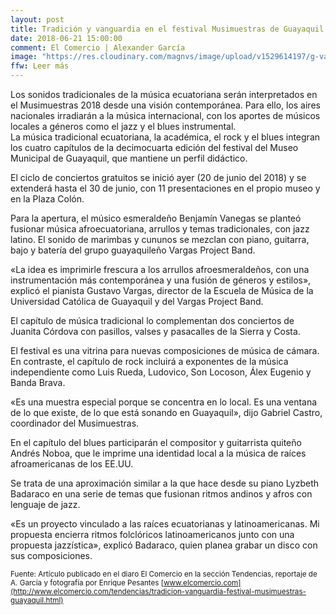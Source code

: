 ```yaml
---
layout: post
title: Tradición y vanguardia en el festival Musimuestras de Guayaquil
date: 2018-06-21 15:00:00
comment: El Comercio | Alexander García
image: "https://res.cloudinary.com/magnvs/image/upload/v1529614197/g-vargas_ctzbgw.jpg"
ffw: Leer más
---
```

Los sonidos tradicionales de la música ecuatoriana serán interpretados en el Musimuestras 2018 desde una visión contemporánea. Para ello, los aires nacionales irradiarán a la música internacional, con los aportes de músicos locales a géneros como el jazz y el blues instrumental.<br />La música tradicional ecuatoriana, la académica, el rock y el blues integran los cuatro capítulos de la decimocuarta edición del festival del Museo Municipal de Guayaquil, que mantiene un perfil didáctico.  

El ciclo de conciertos gratuitos se inició ayer (20 de junio del 2018) y se extenderá hasta el 30 de junio, con 11 presentaciones en el propio museo y en la Plaza Colón.  

Para la apertura, el músico esmeraldeño Benjamín Vanegas se planteó fusionar música afroecuatoriana, arrullos y temas tradicionales, con jazz latino. El sonido de marimbas y cununos se mezclan con piano, guitarra, bajo y batería del grupo guayaquileño Vargas Project Band.  

&laquo;La idea es imprimirle frescura a los arrullos afroesmeraldeños, con una instrumentación más contemporánea y una fusión de géneros y estilos&raquo;, explicó el pianista Gustavo Vargas, director de la Escuela de Música de la Universidad Católica de Guayaquil y del Vargas Project Band.  

El capítulo de música tradicional lo complementan dos conciertos de Juanita Córdova con pasillos, valses y pasacalles de la Sierra y Costa.  

El festival es una vitrina para nuevas composiciones de música de cámara. En contraste, el capítulo de rock incluirá a exponentes de la música independiente como Luis Rueda, Ludovico, Son Locoson, Álex Eugenio y Banda Brava.  

&laquo;Es una muestra especial porque se concentra en lo local. Es una ventana de lo que existe, de lo que está sonando en Guayaquil&raquo;, dijo Gabriel Castro, coordinador del Musimuestras.  

En el capítulo del blues participarán el compositor y guitarrista quiteño Andrés Noboa, que le imprime una identidad local a la música de raíces afroamericanas de los EE.UU.  

Se trata de una aproximación similar a la que hace desde su piano Lyzbeth Badaraco en una serie de temas que fusionan ritmos andinos y afros con lenguaje de jazz.  

&laquo;Es un proyecto vinculado a las raíces ecuatorianas y latinoamericanas. Mi propuesta encierra ritmos folclóricos latinoamericanos junto con una propuesta jazzística&raquo;, explicó Badaraco, quien planea grabar un disco con sus composiciones.  

<small>Fuente: Artículo publicado en el diaro El Comercio en la sección Tendencias, reportaje de A. García y fotografía por Enrique Pesantes [www.elcomercio.com](http://www.elcomercio.com/tendencias/tradicion-vanguardia-festival-musimuestras-guayaquil.html)</small>
